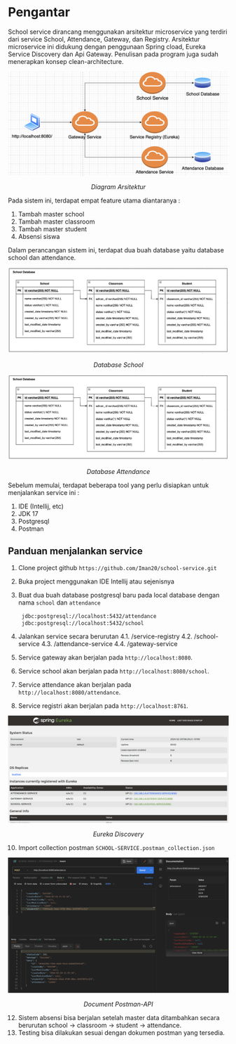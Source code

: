 # Pengantar

School service dirancang menggunakan arsitektur microservice yang terdiri dari service School, Attendance, Gateway, dan Registry. Arsitektur microservice ini didukung dengan penggunaan Spring cload, Eureka Service Discovery dan Api Gateway. Penulisan pada program juga sudah menerapkan konsep clean-architecture.

<p align="center">
  <img src="https://github.com/Iman20/school-service/blob/main/assets/diagram-architecture.png" />
     <p align="center">
      <i>Diagram Arsitektur</i>
   </p>
</p>

Pada sistem ini, terdapat empat feature utama diantaranya :
1. Tambah master school
2. Tambah master classroom
3. Tambah master student
4. Absensi siswa  

Dalam perancangan sistem ini, terdapat dua buah database yaitu database school dan attendance. 

<p align="center">
  <img src="https://github.com/Iman20/school-service/blob/main/assets/database-school.png" />
     <p align="center">
      <i>Database School</i>
   </p>
</p>

<p align="center">
  <img src="https://github.com/Iman20/school-service/blob/main/assets/database-school.png" />
     <p align="center">
      <i>Database Attendance</i>
   </p>
</p>

Sebelum memulai, terdapat beberapa tool yang perlu disiapkan untuk menjalankan service ini :
1. IDE (Intellij, etc)
2. JDK 17
3. Postgresql
4. Postman

## Panduan menjalankan service

1. Clone project github `https://github.com/Iman20/school-service.git`
2. Buka project menggunakan IDE Intellij atau sejenisnya
3. Buat dua buah database postgresql baru pada local database dengan nama `school` dan `attendance` 
		
		jdbc:postgresql://localhost:5432/attendance
		jdbc:postgresql://localhost:5432/school
		
4. Jalankan service secara berurutan
4.1. /service-registry
4.2. /school-service
4.3. /attendance-service
4.4. /gateway-service

6. Service gateway akan berjalan pada `http://localhost:8080`.
7. Service school akan berjalan pada `http://localhost:8080/school`.
8. Service attendance akan berjalan pada `http://localhost:8080/attendance`.
9. Service registri akan berjalan pada `http://localhost:8761`.

<p align="center">
  <img src="https://github.com/Iman20/school-service/blob/main/assets/service-registry.png" />
     <p align="center">
      <i>Eureka Discovery</i>
   </p>
</p>

10. Import collection postman `SCHOOL-SERVICE.postman_collection.json`

<p align="center">
  <img src="https://github.com/Iman20/school-service/blob/main/assets/document-postman.png" />
     <p align="center">
      <i>Document Postman-API</i>
   </p>
</p>

12. Sistem absensi bisa berjalan setelah master data ditambahkan secara berurutan school -> classroom -> student -> attendance.
13. Testing bisa dilakukan sesuai dengan dokumen postman yang tersedia.

